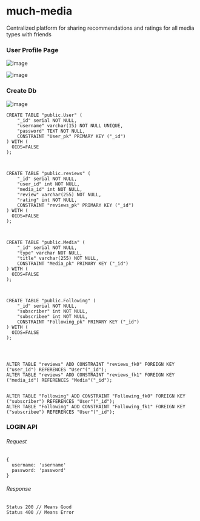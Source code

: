 # much-media
Centralized platform for sharing recommendations and ratings for all media types with friends

### User Profile Page

![image](https://user-images.githubusercontent.com/11655553/167235402-3db055cd-c0d9-4783-bb2a-65bb4c0d340c.png)

![image](https://user-images.githubusercontent.com/101016958/167738815-577d3b22-f00e-444d-a552-6ee6c10879b4.png)


### Create Db
![image](https://user-images.githubusercontent.com/101016958/167738940-54bafa01-4980-4063-9ec3-25b269e51672.png)

```
CREATE TABLE "public.User" (
	"_id" serial NOT NULL,
	"username" varchar(15) NOT NULL UNIQUE,
	"password" TEXT NOT NULL,
	CONSTRAINT "User_pk" PRIMARY KEY ("_id")
) WITH (
  OIDS=FALSE
);



CREATE TABLE "public.reviews" (
	"_id" serial NOT NULL,
	"user_id" int NOT NULL,
	"media_id" int NOT NULL,
	"review" varchar(255) NOT NULL,
	"rating" int NOT NULL,
	CONSTRAINT "reviews_pk" PRIMARY KEY ("_id")
) WITH (
  OIDS=FALSE
);



CREATE TABLE "public.Media" (
	"_id" serial NOT NULL,
	"type" varchar NOT NULL,
	"title" varchar(255) NOT NULL,
	CONSTRAINT "Media_pk" PRIMARY KEY ("_id")
) WITH (
  OIDS=FALSE
);



CREATE TABLE "public.Following" (
	"_id" serial NOT NULL,
	"subscriber" int NOT NULL,
	"subscribee" int NOT NULL,
	CONSTRAINT "Following_pk" PRIMARY KEY ("_id")
) WITH (
  OIDS=FALSE
);




ALTER TABLE "reviews" ADD CONSTRAINT "reviews_fk0" FOREIGN KEY ("user_id") REFERENCES "User"("_id");
ALTER TABLE "reviews" ADD CONSTRAINT "reviews_fk1" FOREIGN KEY ("media_id") REFERENCES "Media"("_id");


ALTER TABLE "Following" ADD CONSTRAINT "Following_fk0" FOREIGN KEY ("subscriber") REFERENCES "User"("_id");
ALTER TABLE "Following" ADD CONSTRAINT "Following_fk1" FOREIGN KEY ("subscribee") REFERENCES "User"("_id");
```

### LOGIN API
###### Request
```
{
  username: 'username'
  password: 'password'
}
```

###### Response
```
Status 200 // Means Good
Status 400 // Means Error
```
